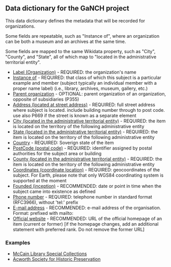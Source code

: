 ## Data dictionary for the GaNCH project

This data dictionary defines the metadata that will be recorded for organizations.  

Some fields are repeatable, such as "Instance of", where an organization can be both a museum and an archives at the same time.

Some fields are mapped to the same Wikidata property, such as "City", "County", and "State", all of which map to "located in the administrative territorial entity".

* [Label (Organization)](https://www.wikidata.org/wiki/Wikidata:Introduction#How_does_Wikidata_work?) - REQUIRED: the organization's name
* [Instance of](https://www.wikidata.org/wiki/Property:P31) - REQUIRED: that class of which this subject is a particular example and member (subject typically an individual member with a proper name label) (i.e., library, archives, museum, gallery, etc.)
* [Parent organization](https://www.wikidata.org/wiki/Property:P749) - OPTIONAL: parent organization of an organization, opposite of subsidiaries (P355)
* [Address (located at street address)](https://www.wikidata.org/wiki/Property:P6375) - REQUIRED: full street address where subject is located. include building number through to post code. use also P669 if the street is known as a separate element
* [City (located in the administrative territorial entity)](https://www.wikidata.org/wiki/Property:P131) - REQUIRED: the item is located on the territory of the following administrative entity
* [State (located in the administrative territorial entity)](https://www.wikidata.org/wiki/Property:P131) - REQUIRED: the item is located on the territory of the following administrative entity
* [Country](https://www.wikidata.org/wiki/Property:P17) - REQUIRED: Soverign state of the item 
* [PostCode (postal code)](https://www.wikidata.org/wiki/Property:P281) - REQUIRED: identifier assigned by postal authorities for the subject area or building
* [County (located in the administrative territorial entity)](https://www.wikidata.org/wiki/Property:P131) - REQUIRED: the item is located on the territory of the following administrative entity
* [Coordinates (coordinate location)](https://www.wikidata.org/wiki/Property:P625) - REQUIRED: geocoordinates of the subject. For Earth, please note that only WGS84 coordinating system is supported at the moment 
* [Founded (inception)](https://www.wikidata.org/wiki/Property:P571) - RECOMMENDED: date or point in time when the subject came into existence as defined
* [Phone number](https://www.wikidata.org/wiki/Property:P1329) - REQUIRED: telephone number in standard format (RFC3966), without 'tel:' prefix
* [E-mail address](https://www.wikidata.org/wiki/Property:P968) - RECOMMENDED: e-mail address of the organisation. Format: prefixed with mailto:
* [Official website](https://www.wikidata.org/wiki/Property:P856) - RECOMMENDED: URL of the official homepage of an item (current or former) [if the homepage changes, add an additional statement with preferred rank. Do not remove the former URL]

### Examples
* [McCain Library Special Collections](https://www.wikidata.org/wiki/Q56232938)
* [Acworth Society for Historic Preservation](https://www.wikidata.org/wiki/Q56232937)
